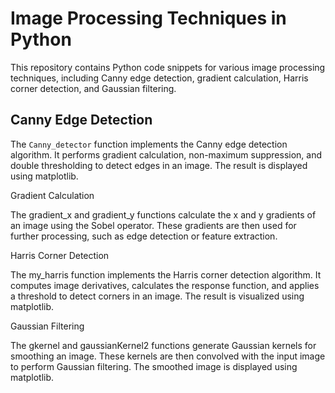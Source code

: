# Image Processing Techniques in Python

This repository contains Python code snippets for various image processing techniques, including Canny edge detection, gradient calculation, Harris corner detection, and Gaussian filtering.

## Canny Edge Detection

The `Canny_detector` function implements the Canny edge detection algorithm. It performs gradient calculation, non-maximum suppression, and double thresholding to detect edges in an image. The result is displayed using matplotlib.


Gradient Calculation

The gradient_x and gradient_y functions calculate the x and y gradients of an image using the Sobel operator. These gradients are then used for further processing, such as edge detection or feature extraction.


Harris Corner Detection

The my_harris function implements the Harris corner detection algorithm. It computes image derivatives, calculates the response function, and applies a threshold to detect corners in an image. The result is visualized using matplotlib.


Gaussian Filtering

The gkernel and gaussianKernel2 functions generate Gaussian kernels for smoothing an image. These kernels are then convolved with the input image to perform Gaussian filtering. The smoothed image is displayed using matplotlib.
